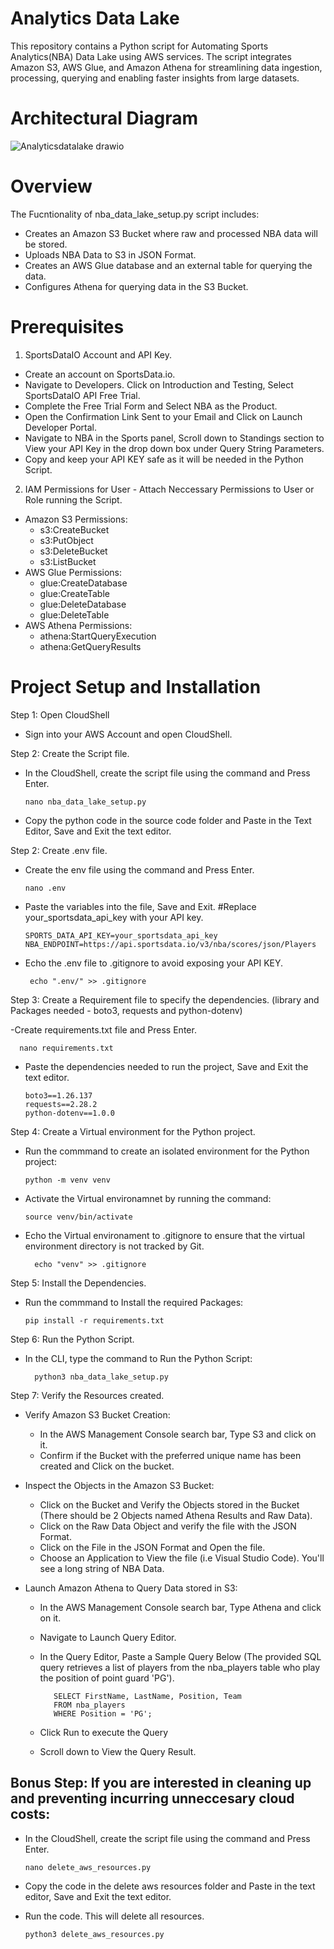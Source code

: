 # Analytics Data Lake
This repository contains a Python script for Automating Sports Analytics(NBA) Data Lake using AWS services. The script integrates  Amazon S3, AWS Glue, and Amazon Athena for streamlining data ingestion, processing, querying and enabling faster insights from large datasets.

# Architectural Diagram
![Analyticsdatalake drawio](https://github.com/user-attachments/assets/2321cd1f-7a78-45c1-b558-96019f5c7984)


# Overview
The Fucntionality of nba_data_lake_setup.py script includes:
- Creates an Amazon S3 Bucket where raw and processed NBA data will be stored.
- Uploads NBA Data to S3 in JSON Format.
- Creates an AWS Glue database and an external table for querying the data.
- Configures Athena for querying data in the S3 Bucket.

# Prerequisites
1.  SportsDataIO Account and API Key.
- Create an account on SportsData.io.
- Navigate to Developers. Click on Introduction and Testing, Select SportsDataIO API Free Trial.
- Complete the Free Trial Form and Select NBA as the Product.
- Open the Confirmation Link Sent to your Email and Click on Launch Developer Portal.
- Navigate to NBA in the Sports panel, Scroll down to Standings section to View your API Key in the drop down box under Query String Parameters.
- Copy and keep your API KEY safe as it will be needed in the Python Script.
   
2.   IAM Permissions for User - Attach Neccessary Permissions to User or Role running the Script.
- Amazon S3 Permissions:
  - s3:CreateBucket
  - s3:PutObject
  - s3:DeleteBucket
  - s3:ListBucket
- AWS Glue Permissions:
  - glue:CreateDatabase
  - glue:CreateTable
  - glue:DeleteDatabase
  - glue:DeleteTable
- AWS Athena Permissions:
  - athena:StartQueryExecution
  - athena:GetQueryResults

 # Project Setup and Installation
 
Step 1: Open CloudShell
- Sign into your AWS Account and open CloudShell.


Step 2: Create the Script file.
- In the CloudShell, create the script file using the command and Press Enter.

      nano nba_data_lake_setup.py

- Copy the python code in the source code folder and Paste in the Text Editor, Save and Exit the text editor.

  
Step 2: Create .env file.

- Create the env file using the command and Press Enter.

      nano .env

- Paste the variables into the file, Save and Exit. #Replace your_sportsdata_api_key with your API key.

      SPORTS_DATA_API_KEY=your_sportsdata_api_key  
      NBA_ENDPOINT=https://api.sportsdata.io/v3/nba/scores/json/Players
  
- Echo the .env file to .gitignore to avoid exposing your API KEY.

       echo ".env/" >> .gitignore


Step 3: Create a Requirement file to specify the dependencies. (library and Packages needed - boto3, requests and python-dotenv)

-Create requirements.txt file and Press Enter.

      nano requirements.txt

- Paste the dependencies needed to run the project, Save and Exit the text editor.

      boto3==1.26.137
      requests==2.28.2
      python-dotenv==1.0.0
  
Step 4: Create a Virtual environment for the Python project.

- Run the commmand to create an isolated environment for the Python project:

      python -m venv venv
  
- Activate the Virtual environamnet by running the command: 

      source venv/bin/activate

- Echo the Virtual environament to .gitignore to ensure that the virtual environment directory is not tracked by Git.

        echo "venv" >> .gitignore

Step 5: Install the Dependencies.

- Run the commmand to Install the required Packages: 

      pip install -r requirements.txt
  
Step 6: Run the Python Script.

- In the CLI, type the command to Run the Python Script:

        python3 nba_data_lake_setup.py

Step 7:  Verify the Resources created.

- Verify Amazon S3 Bucket Creation:
  - In the AWS Management Console search bar, Type S3 and click on it.
  - Confirm if the Bucket with the preferred unique name has been created and Click on the bucket.
    
- Inspect the Objects in the Amazon S3 Bucket:
  - Click on the Bucket and Verify the Objects stored in the Bucket (There should be 2 Objects named Athena Results and Raw Data).
  - Click on the Raw Data Object and verify the file with the JSON Format.
  - Click on the File in the JSON Format and Open the file.
  - Choose an Application to View the file (i.e Visual Studio Code). You'll see a long string of NBA Data.
      
- Launch Amazon Athena to Query Data stored in S3:
  -  In the AWS Management Console search bar, Type Athena and click on it.
  -  Navigate to Launch Query Editor.
  -  In the Query Editor, Paste a Sample Query Below (The provided SQL query retrieves a list of players from the nba_players table who play the position of point guard 'PG').

            SELECT FirstName, LastName, Position, Team
            FROM nba_players
            WHERE Position = 'PG';
     
  - Click Run to execute the Query
  - Scroll down to View the Query Result.

## Bonus Step: If you are interested in cleaning up and preventing incurring unneccesary cloud costs:
- In the CloudShell, create the script file using the command and Press Enter.

      nano delete_aws_resources.py

- Copy the code in the delete aws resources folder and Paste in the text editor, Save and Exit the text editor.
- Run the code. This will delete all resources.

      python3 delete_aws_resources.py


  





    

